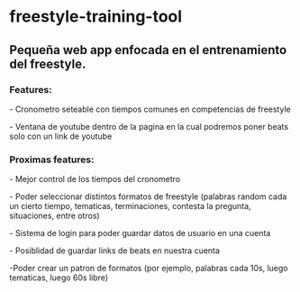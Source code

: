 # freestyle-training-tool

## Pequeña web app enfocada en el entrenamiento del freestyle.
### Features:
<p>- Cronometro seteable con tiempos comunes en competencias de freestyle</p>
<p>- Ventana de youtube dentro de la pagina en la cual podremos poner beats solo con un link de youtube</p>


### Proximas features:
<p>- Mejor control de los tiempos del cronometro</p>
<p>- Poder seleccionar distintos formatos de freestyle (palabras random cada un cierto tiempo, tematicas, terminaciones, contesta la pregunta, situaciones, entre otros)</p>
<p>- Sistema de login para poder guardar datos de usuario en una cuenta</p>
<p>- Posiblidad de guardar links de beats en nuestra cuenta</p>
<p>-Poder crear un patron de formatos (por ejemplo, palabras cada 10s, luego tematicas, luego 60s libre)</p>
